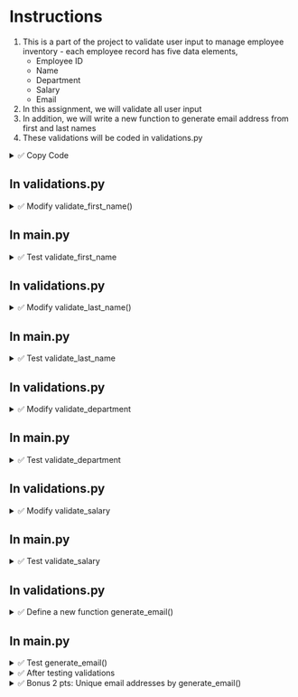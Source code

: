 # Instructions
1. This is a part of the project to validate user input to manage employee inventory - each employee record has five data elements,
   - Employee ID
   - Name
   - Department
   - Salary
   - Email
3. In this assignment, we will validate all user input
4. In addition, we will write a new function to generate email address from first and last names  
5. These validations will be coded in validations.py  

<details>
  <summary>
    ✅ Copy Code
  </summary>

- Create a new project in PyCharm and a folder of your choice
- Copy all the code from HW05 into the folder employees
   - main.py
   - functions.py
   - list_functions.py
   - multilist_functions.py
   - validations.py
- Download the data files
   - employees.txt https://github.com/suchialex/CINS3002-HW06/blob/main/employees.txt
   - employees.csv https://github.com/suchialex/CINS3002-HW06/blob/main/employees.csv
</details>


  
## In validations.py

<details>
  <summary>
    ✅ Modify validate_first_name()
  </summary>

  Parameters: This function doesn't accept any parameters  
  Return: It returns a string (the validated name)  
  
  Description:  
  The purpose of this function is to ask the user to provide a first name and check if it is a valid name - which is, 
  - all alphabetical characters
  - no numbers
  - no special characters except space
  - cannot be an empty string     
  If user enters a valid first name, we format the valid first name where the first character of each word is capitalized, and return this formatted valid name to the calling function.  
  If the user enters an invalid name, we print Invalid First Name entered, and ask user to provide first name again.  
  The whole process is repeated until the user enters a valid first name

  <details>
    <summary>Code Logic</summary>
    - Set a flag called valid to False<br>
    - Start a while loop by checking if valid is False<br>
    - Inside the while loop<br>
      &ensp; - Using an input statement to ask for employee first name, store it in a variable<br>
    &ensp; - Using the appropriate string methods, check if name is all alphabetical ignoring the spaces<br>
    &ensp; - If yes, set valid to True<br>
    &ensp; - If not, print Invalid First Name Entered<br>
    Outside the while loop, (the first name is valid, if you made it out of the while loop)<br>
    - Format first name to where the first letter of each word is capitalized and the rest of them are lowercase<br>
    - Return this formatted first name<br>
  </details>

  <details>
    <summary>💡 Hint: (For string testing)</summary>
  Replace " " to "" and then test using isalpha method<br>
  ⏩ 8-8d, 8-7b  
  Also for valid first name, good idea is to strip off any leading and trailing spaces before you convert first character of each word to uppercase.<br>
  ⏩ 8-2e, 8-2f  
  </details> 
  
</details>


## In main.py

<details>
  <summary>
    ✅ Test validate_first_name
  </summary>

  - Comment out the call to employee_operations inside main
  - call validate_first_name and store in a variable (may have to import the validations module)
  - print this variable and test code with the test cases provided
</details>


## In validations.py
<details>
  <summary>
    ✅ Modify validate_last_name()
  </summary>

  Parameters: This function doesn't accept any parameters  
  Return: It returns a string (the validated last name)  
  
  Description:  
  The purpose of this function is to ask the user to provide a last name and check if it is a valid name - which can be 
  - alphabetical
  - special characters
  - no numbers   
  If user enters a valid last name, we format the valid last name where the first character is capitalized, and return this formatted valid last name to the calling function.  
  If the user enters an invalid last name, we print Invalid Last Name entered, and ask user to provide last name again.  
  The whole process is repeated until the user enters a valid last name

<details>
  <summary>Code Logic</summary>
  
  - Set a flag called valid to False
  - Start a while loop by checking if valid is False
  - Inside the while loop
    - Using an input statement to ask for employee last name, store it in a variable
    - Using the appropriate string methods, check if name is alphabetical or special characters, but not numeric
    - If yes, set valid to True
    - If not, print Invalid Last Name Entered
  Outside the while loop, (the last name is valid, if you made it out of the while loop)
  - Format name to where the first letter capitalized and the rest of the characters are lowercase
  - Return this formatted last name
</details>

  <details>
    <summary>💡 Hint: (For string testing</summary>
    
  - You may try using regular expressions
  - Or the map function along with other string testing methods
  - If the user enters mac donald, the returned last name should be Mac Donald
  - If the user enters o'brian the returned last name should be O'Brian
  - So use the appropriate string method(s) for that
  - If the user enters Wilkes2, it is invalid input because of the number
  </details> 

</details>


## In main.py


<details>
  <summary>
    ✅ Test validate_last_name
  </summary>

  - Comment out any code inside main
  - call validate_last_name and store in a variable
  - print this variable and test code with the test cases provided
</details>


## In validations.py

<details>
  <summary>✅ Modify validate_department</summary>

- Department
  - cannot be numeric
  - cannot be special characters
  - cannot have spaces or be all spaces
- Keep asking the user to provide department, until a valid department is provided
- If valid department is provided,
  - and department is longer than four characters, get only the first four characters (💡 Hint: slice the string)
  - and department is less than four characters, get all of them
  - Also, regardless of user input, department will be all uppercase
  - return this string

<details>
  <summary>Code Logic</summary>
  
  - Set a flag called valid to False
  - Start a while loop by checking if valid is False
  - Inside the while loop
    - Using an input statement to ask for employee department, store it in a variable
  - Using the appropriate string methods, check if department is only alphabetical, but not numeric and special characters
  - If yes, set valid to True
  - If not, print Invalid Department Entered
  Outside the while loop, (the department is valid, if you made it out of the while loop)
  - Slice the valid department to get the first four characters and format it to be all lowercase
  - Return this formatted department
</details>
  
<details>
  <summary>💡 Testing</summary>

- If the user enters finance, the output must be FINA
- If the user enters hr, the output must be HR
- If the user enters human resources or f1naid or $acct, it is an invalid input

</details>
</details> 

## In main.py
<details>
  <summary>
    ✅ Test validate_department
  </summary>
  
  - You may comment out other validate functions if they are working correctly
  - call validate_department or validate_dept (whatever is the name of your function) and store in a variable
  - print the above variable and test code with the test cases provided
</details>

## In validations.py
<details>
  <summary>
    ✅ Modify validate_salary
  </summary>

  - Salary must be all numeric (no decimal points or dollar symbols allowed)
  - Salary must be between 35000 and 100000

<details>
  <summary>Code Logic</summary>

  - Set a flag called valid to False
  - Start a while loop by checking if valid is False
  - Inside the while loop
    - Using an input statement to ask for employee salary, store it in a variable
  - Using the appropriate string methods, check if salary is
    - only numeric
    - between 35000 and 100000
    - and is not empty
  - If yes, set valid to True
  - If not, print Invalid Salary Entered  
  Outside the while loop, return the salary
</details>

<details>
  <summary>💡 Testing</summary>

- If the user enters apple, the output must be Invalid Salary Entered
- If the user enters 30000, the output must be Invalid Salary Entered
- If the user enters 36000, the output must be 36000

</details>

</details>

## In main.py
<details>
  <summary>
    ✅ Test validate_salary
  </summary>

  - You may comment out other validate functions if they are working correctly
  - call validate_salary 
  - print the above variable and see if it is working correctly
</details>

## In validations.py
<details>
  <summary>
    ✅ Define a new function generate_email() 
  </summary>

  - This is a value-returning function
  - It accepts two strings, the valid first and last names
  - Email address is the first four characters of the last name and the first character of the first name concatenated with a string @company.com all in lowercase
  - So, if first name is `john` and last name is `mills`, the email address will be `millj@company.com`
  - Email address must be in lowercase
  - Return this email
</details>


## In main.py
<details>
  <summary>
    ✅ Test generate_email() 
  </summary>

  - You may comment out other code in main
  - Call generate_email and store in a variable
  - print this variable and check to see if it is working correctly
  - You may delete all validate functions in main and just call employee operations function (you may have to fix the import statement because multilist_functions is now in employees folder)

</details>

<details>
  <summary>
    ✅ After testing validations
  </summary>

  - If all the validation functions execute correctly, delete all the validate calls from main and uncomment the call to employee_operations
  - Make sure you are importing multilist_functions
  - Execute your code and make sure everything is working fine
</details>


<details>
  <summary>
    ✅ Bonus 2 pts: Unique email addresses by generate_email()
  </summary>
  
  - Inside generate_email(),
     - after the genrated email address is calculated, check it already exists for someone else
     - in that case, add a 1 to the end of the username, lookup again
     - and if that email address exists too, then add a 2,
     - and so on, until a unique email address is generated 
     - For example if millj@company.com already exists, then create millj1@company.com, if that exists too, then create millj2@company.com
</details>
